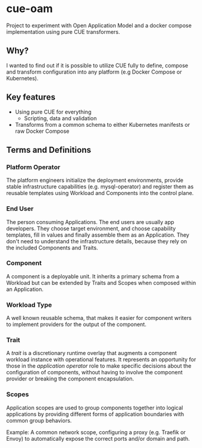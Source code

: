 # cue-oam

Project to experiment with Open Application Model and a docker compose implementation using pure CUE transformers.

## Why?

I wanted to find out if it is possible to utilize CUE fully to define, compose and transform configuration into any platform (e.g Docker Compose or Kubernetes).

## Key features

- Using pure CUE for everything
  - Scripting, data and validation
- Transforms from a common schema to either Kubernetes manifests or raw Docker Compose

## Terms and Definitions

### Platform Operator

The platform engineers initialize the deployment environments, provide stable infrastructure capabilities (e.g. mysql-operator) and register them as reusable templates using Workload and Components into the control plane.

### End User

The person consuming Applications. The end users are usually app developers. They choose target environment, and choose capability templates, fill in values and finally assemble them as an Application. They don't need to understand the infrastructure details, because they rely on the included Components and Traits.

### Component

A component is a deployable unit. It inherits a primary schema from a Workload but can be extended by Traits and Scopes when composed within an Application.

### Workload Type

A well known reusable schema, that makes it easier for component writers to implement providers for the output of the component.

### Trait

A _trait_ is a discretionary runtime overlay that augments a component workload instance with operational features. It represents an opportunity for those in the _application operator_ role to make specific decisions about the configuration of components, without having to involve the component provider or breaking the component encapsulation.

### Scopes

Application scopes are used to group components together into logical applications by providing different forms of application boundaries with common group behaviors.

Example: A common network scope, configuring a proxy (e.g. Traefik or Envoy) to automatically expose the correct ports and/or domain and path.
